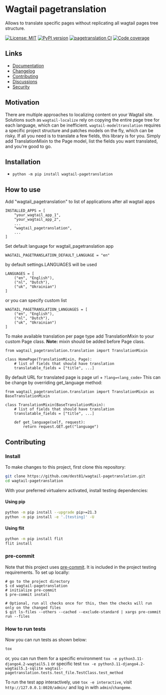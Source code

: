 # Wagtail pagetranslation

Allows to translate specific pages without replicating all wagtail pages tree structure.

[![License: MIT](https://img.shields.io/badge/License-MIT-blue.svg)](https://opensource.org/licenses/MIT)
[![PyPI version](https://badge.fury.io/py/wagtail-pagetranslation.svg)](https://badge.fury.io/py/wagtail-pagetranslation)
[![pagetranslation CI](https://github.com/dest81/wagtail-pagetranslation/actions/workflows/test.yml/badge.svg)](https://github.com/dest81/wagtail-pagetranslation/actions/workflows/test.yml)
[![Code coverage](https://coveralls.io/repos/github/dimkauzh/wagtail-pagetranslation/badge.svg?branch=main)](https://coveralls.io/github/dimkauzh/wagtail-pagetranslation)

## Links

-   [Documentation](https://github.com/dest81/wagtail-pagetranslation/blob/main/README.md)
-   [Changelog](https://github.com/dest81/wagtail-pagetranslation/blob/main/CHANGELOG.md)
-   [Contributing](https://github.com/dest81/wagtail-pagetranslation/blob/main/CONTRIBUTING.md)
-   [Discussions](https://github.com/dest81/wagtail-pagetranslation/discussions)
-   [Security](https://github.com/dest81/wagtail-pagetranslation/security)

## Motivation

There are multiple approaches to localizing content on your Wagtail site. Solutions such as `wagtail-localize` rely on copying the entire page tree for each language, which can be inefficient. `wagtail-modeltranslation` requires a specific project structure and patches models on the fly, which can be risky. If all you need is to translate a few fields, this library is for you. Simply add TranslationMixin to the Page model, list the fields you want translated, and you're good to go.

## Installation

-   `python -m pip install wagtail-pagetranslation`

## How to use

Add "wagtail_pagetranslation" to list of applications after all wagtail apps

```
INSTALLED_APPS = [
    "your_wagtail_app_1",
    "your_wagtail_app_2",
    ...
    "wagtail_pagetranslation",
    ...
]
```

Set default language for wagtail_pagetranslation app

```
WAGTAIL_PAGETRANSLATION_DEFAULT_LANGUAGE = "en"
```

by default settings.LANGUAGES will be used

```
LANGUAGES = [
    ("en", "English"),
    ("nl", "Dutch"),
    ("uk", "Ukrainian")
]
```

or you can specify custom list

```
WAGTAIL_PAGETRANSLATION_LANGUAGES = [
    ("en", "English"),
    ("nl", "Dutch"),
    ("uk", "Ukrainian")
]
```

To make available translation per page type add TranslationMixin to your custom Page class.
**Note:** mixin should be added before Page class.

```
from wagtail_pagetranslation.translation import TranslationMixin

class HomePage(TranslationMixin, Page):
    # list of fields that should have translation
    translatable_fields = ["title", ...]

```

By default URL for translated page is page url + `?lang=<lang_code>`
This can be change by overriding get_language method:

```
from wagtail_pagetranslation.translation import TranslationMixin as BaseTranslationMixin

class TranslationMixin(BaseTranslationMixin):
    # list of fields that should have translation
    translatable_fields = ["title", ...]

    def get_language(self, request):
        return request.GET.get("language")

```

## Contributing

### Install

To make changes to this project, first clone this repository:

```sh
git clone https://github.com/dest81/wagtail-pagetranslation.git
cd wagtail-pagetranslation
```

With your preferred virtualenv activated, install testing dependencies:

#### Using pip

```sh
python -m pip install --upgrade pip>=21.3
python -m pip install -e '.[testing]' -U
```

#### Using flit

```sh
python -m pip install flit
flit install
```

### pre-commit

Note that this project uses [pre-commit](https://github.com/pre-commit/pre-commit).
It is included in the project testing requirements. To set up locally:

```shell
# go to the project directory
$ cd wagtail-pagetranslation
# initialize pre-commit
$ pre-commit install

# Optional, run all checks once for this, then the checks will run only on the changed files
$ git ls-files --others --cached --exclude-standard | xargs pre-commit run --files
```

### How to run tests

Now you can run tests as shown below:

```sh
tox
```

or, you can run them for a specific environment `tox -e python3.11-django4.2-wagtail5.1` or specific test
`tox -e python3.11-django4.2-wagtail5.1-sqlite wagtail-pagetranslation.tests.test_file.TestClass.test_method`

To run the test app interactively, use `tox -e interactive`, visit `http://127.0.0.1:8020/admin/` and log in with `admin`/`changeme`.
